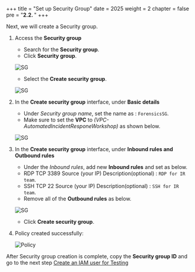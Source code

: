 +++
title = "Set up Security Group"
date = 2025
weight = 2
chapter = false
pre = "<b>2.2. </b>"
+++

<!-- ## Set up Security group -->

Next, we will create a Security group.

1. Access the **Security group** 

   - Search for the  **Security group**.
   - Click **Security group**.

   ![SG](/images/2/2.2/Access_SG.png)

   - Select the **Create security group**.

   ![SG](/images/2/2.2/Create_SG.png)

2. In the **Create security group** interface, under **Basic details**

   - Under _Security group name_, set the name as :  `ForensicsSG`.
   - Make sure to set the **VPC** to _(VPC-AutomatedIncidentResponeWorkshop)_ as shown below.
   
   ![SG](/images/2/2.2/Create_SG_basic_detail.png)

3. In the **Create security group** interface, under **Inbound rules and Outbound rules**
   
   - Under the _Inbound rules_, add new **Inbound rules** and set as below.
   - RDP    TCP   3389  Source (your IP)  Description(optional) : `RDP for IR team`.
   - SSH    TCP   22    Source (your IP)  Description(optional) : `SSH for IR team`.
   - Remove all of the **Outbound rules** as below.

   ![SG](/images/2/2.2/Create_SG_rules.png)

   - Click **Create security group**.

4. Policy created successfully:

   ![Policy](/images/2/2.2/Create_SG_success.png)
   
After Security group creation is complete, copy the **Security group ID** and go to the next step [Create an IAM user for Testing](../2.3-Create-an-IAM-user-for-Testing)
   